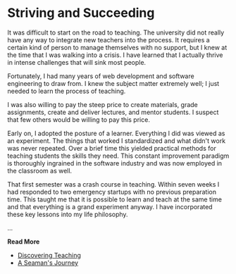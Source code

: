 # Striving and Succeeding

It was difficult to start on the road to teaching.  The university did not really have any way to
integrate new teachers into the process.  It requires a certain kind of person to manage themselves
with no support, but I knew at the time that I was walking into a crisis.  I have learned that I
actually thrive in intense challenges that will sink most people.

Fortunately, I had many years of web development and software engineering to draw from.  I knew the
subject matter extremely well; I just needed to learn the process of teaching. 

I was also willing to pay the steep price to create materials, grade assignments, create and deliver
lectures, and mentor students.  I suspect that few others would be willing to pay this price.

Early on, I adopted the posture of a learner.  Everything I did was viewed as an experiment.  The
things that worked I standardized and what didn't work was never repeated.  Over a brief time this
yielded practical methods for teaching students the skills they need.  This constant improvement
paradigm is thoroughly ingrained in the software industry and was now employed in the classroom as
well.

That first semester was a crash course in teaching.  Within seven weeks I had responded to two
emergency startups with no previous preparation time.  This taught me that it is possible to learn
and teach at the same time and that everything is a grand experiment anyway.  I have incorporated
these key lessons into my life philosophy.

...

**Read More**

* [Discovering Teaching](https://seamansguide.com/book/journey/Teaching.md)
* [A Seaman's Journey](https://seamansguide.com/book/journey)


